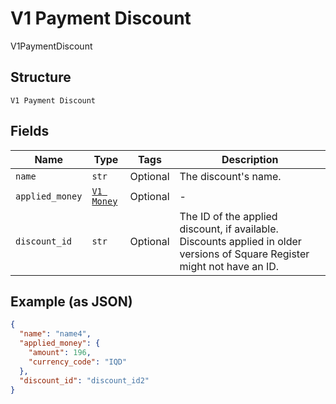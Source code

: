 
# V1 Payment Discount

V1PaymentDiscount

## Structure

`V1 Payment Discount`

## Fields

| Name | Type | Tags | Description |
|  --- | --- | --- | --- |
| `name` | `str` | Optional | The discount's name. |
| `applied_money` | [`V1 Money`](../../doc/models/v1-money.md) | Optional | - |
| `discount_id` | `str` | Optional | The ID of the applied discount, if available. Discounts applied in older versions of Square Register might not have an ID. |

## Example (as JSON)

```json
{
  "name": "name4",
  "applied_money": {
    "amount": 196,
    "currency_code": "IQD"
  },
  "discount_id": "discount_id2"
}
```

